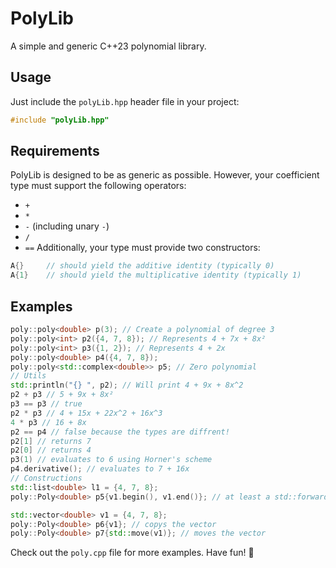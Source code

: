 # PolyLib

A simple and generic C++23 polynomial library.

## Usage

Just include the `polyLib.hpp` header file in your project:

```cpp
#include "polyLib.hpp"
```
## Requirements

PolyLib is designed to be as generic as possible. However, your coefficient type must support the following operators:
- `+`
- `*`
- `-` (including unary `-`)
- `/`
- `==`
Additionally, your type must provide two constructors:
```cpp
A{}     // should yield the additive identity (typically 0)
A{1}    // should yield the multiplicative identity (typically 1)

```
## Examples

```C++
poly::poly<double> p(3); // Create a polynomial of degree 3
poly::poly<int> p2({4, 7, 8}); // Represents 4 + 7x + 8x²
poly::poly<int> p3({1, 2}); // Represents 4 + 2x
poly::poly<double> p4({4, 7, 8});
poly::poly<std::complex<double>> p5; // Zero polynomial
// Utils
std::println("{} ", p2); // Will print 4 + 9x + 8x^2
p2 + p3 // 5 + 9x + 8x²
p3 == p3 // true
p2 * p3 // 4 + 15x + 22x^2 + 16x^3 
4 * p3 // 16 + 8x
p2 == p4 // false because the types are diffrent!
p2[1] // returns 7
p2[0] // returns 4
p3(1) // evaluates to 6 using Horner's scheme
p4.derivative(); // evaluates to 7 + 16x
// Constructions
std::list<double> l1 = {4, 7, 8};
poly::Poly<double> p5{v1.begin(), v1.end()}; // at least a std::forward_iterator is required

std::vector<double> v1 = {4, 7, 8};
poly::Poly<double> p6{v1}; // copys the vector
poly::Poly<double> p7{std::move(v1)}; // moves the vector 
```
Check out the `poly.cpp` file for more examples.
Have fun! 🎉